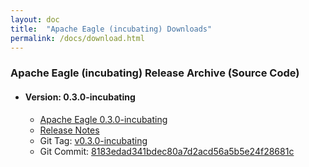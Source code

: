 ```yaml
---
layout: doc
title:  "Apache Eagle (incubating) Downloads" 
permalink: /docs/download.html
---
```


### **Apache Eagle (incubating) Release Archive (Source Code)** 

* #### Version: 0.3.0-incubating

    * [Apache Eagle 0.3.0-incubating](http://www.apache.org/dyn/closer.cgi?path=/incubator/eagle/apache-eagle-0.3.0-incubating)
    * [Release Notes](https://git-wip-us.apache.org/repos/asf?p=incubator-eagle.git;a=blob_plain;f=CHANGELOG.txt;hb=refs/heads/branch-0.3)
    * Git Tag: [v0.3.0-incubating](https://github.com/apache/incubator-eagle/releases/tag/v0.3.0-incubating)
    * Git Commit: [8183edad341bdec80a7d2acd56a5b5e24f28681c](https://github.com/apache/incubator-eagle/commit/8183edad341bdec80a7d2acd56a5b5e24f28681c)

<br/>
